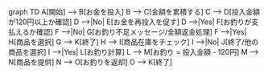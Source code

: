 graph TD
    A[開始] --> B[お金を投入]
    B --> C[金額を累積する]
    C --> D[投入金額が120円以上か確認]
    D -->|No| E[お金を再投入を促す]
    D -->|Yes| F[お釣りが支払えるか確認]
    F -->|No| G[お釣り不足メッセージ/全額返金処理]
    F -->|Yes| H[商品を選択]
    G --> K[終了]
    H --> I[商品在庫をチェック]
    I -->|No| J[終了/他の商品を選択]
    I -->|Yes| L[お釣り計算]
    L --> M[お釣り = 投入金額 - 120円]
    M --> N[商品を提供]
    N --> O[お釣りを返却]
    O --> K[終了]
